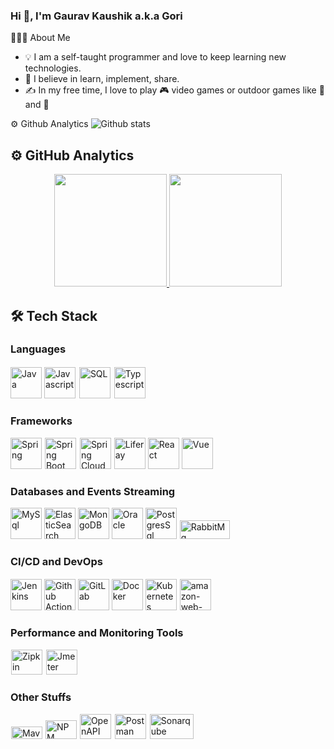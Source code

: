### Hi 👋, I'm Gaurav Kaushik a.k.a Gori

<!--
**gauravkaushikcode/gauravkaushikcode** is a ✨ _special_ ✨ repository because its `README.md` (this file) appears on your GitHub profile.

Here are some ideas to get you started:

- 🔭 I’m currently working on ...
- 🌱 I’m currently learning ...
- 👯 I’m looking to collaborate on ...
- 🤔 I’m looking for help with ...
- 💬 Ask me about ...
- 📫 How to reach me: ...
- 😄 Pronouns: ...
- ⚡ Fun fact: ...
-->
👨🏻‍💻  About Me

- 💡 I am a self-taught programmer and love to keep learning new technologies.
- 🌱 I believe in learn, implement, share.
- ✍ In my free time, I love to play 🎮 video games or outdoor games like 🏐  and 🏏 

⚙️ Github Analytics
![Github stats]()
## ⚙ GitHub Analytics

<p align="center">
<a href="https://github.com/gauravkaushikcode">
  <img height="180em" src="https://github-readme-stats.vercel.app/api?username=gauravkaushikcode&show_icons=true&theme=dracula&include_all_commits=true&count_private=true"/>
  <img height="180em" src="https://github-readme-stats-eight-theta.vercel.app/api/top-langs/?username=gauravkaushikcode&layout=compact&langs_count=8&theme=dracula"/>
</a>
</p>

## 🛠 Tech Stack

### Languages

<div>
<img title="Java" src="https://logo.letskhabar.com/img?tool=java" width="50px"> 
<img title="Javascript" src="https://logo.letskhabar.com/img?tool=javascript" width="50px">
<img title="SQL" src="http://www.iconhot.com/icon/png/coded/64/sql-1.png" width="50px" style="border: 2px solid white">
<img title="Typescript" src="https://logo.letskhabar.com/img?tool=typescript" width="50px">
</div>

### Frameworks

<div>
<img title="Spring" src="https://logo.letskhabar.com/img?tool=spring" width="50px">
<img title="Spring Boot" src="https://pbs.twimg.com/profile_images/1235868806079057921/fTL08u_H_400x400.png" width="50px" style="border: 1px solid white">
<img title="Spring Cloud" src="https://avatars.githubusercontent.com/u/8216893?s=200&v=4" width="50px" style="border: 1px solid white">
<img title="Liferay" src="https://en.wikipedia.org/wiki/Liferay#/media/File:Liferay-logo-full-color-2x.png" width="50px">
<img title="React" src="https://logo.letskhabar.com/img?tool=react" width="50px">
<img title="Vue" src="https://logo.letskhabar.com/img?tool=react" width="50px">
</div>

### Databases and Events Streaming

<div>
<img title="MySql" src="https://logo.letskhabar.com/img?tool=mysql" width="50px">
<img title="ElasticSearch" src="https://logo.letskhabar.com/img?tool=elasticsearch" width="50px">
<img title="MongoDB" src="https://logo.letskhabar.com/img?tool=mongodb" width="50px">
<img title="Oracle" src="https://logo.letskhabar.com/img?tool=oracle" width="50px">
<img title="PostgresSql" src="https://logo.letskhabar.com/img?tool=postgresql" width="50px">
<img title="RabbitMq" src="https://upload.wikimedia.org/wikipedia/commons/7/71/RabbitMQ_logo.svg" width="80px" height="30px" style="border: 1px solid white">
</div>

### CI/CD and DevOps

<div>
<img title="Jenkins" src="https://logo.letskhabar.com/img?tool=jenkins" width="50px">
<img title="Github Actions" src="https://avatars.githubusercontent.com/u/44036562?s=200&v=4" width="50px">
<img title="GitLab" src="https://upload.wikimedia.org/wikipedia/commons/thumb/1/18/GitLab_Logo.svg/315px-GitLab_Logo.svg.png" width="50px">
<img title="Docker" src="https://logo.letskhabar.com/img?tool=docker" width="50px">
<img title="Kubernetes" src="https://logo.letskhabar.com/img?tool=kubernetes" width="50px">
<img title="AWS" src="https://logo.letskhabar.com/img/?tool=amazon-web-services" alt="amazon-web-services" width="50px" height="50px" style="border: 1px solid white">
</div>

### Performance and Monitoring Tools

<div>
<img title="Zipkin" src="https://pbs.twimg.com/profile_images/2284456438/8leuukuhknbc8fj0eg42_400x400.png" width="50px" height="40px" style="border: 1px solid white">
<img title="Jmeter" src="https://pbs.twimg.com/profile_images/721661302196842496/8mAJQD05_400x400.jpg" width="50px" height="40px" style="border: 1px solid white">
</div>


### Other Stuffs

<div>
<img title="Maven" src="https://upload.wikimedia.org/wikipedia/commons/thumb/0/0b/Maven_logo.svg/510px-Maven_logo.svg.png" height="20px" width="50px" style="border: 1px solid white">
<img title="NPM" src="https://logo.letskhabar.com/img?tool=npm" width="50px" height="30px">
<img title="OpenAPI" src="https://pbs.twimg.com/profile_images/950508436935995393/L8C2-2bd_400x400.jpg" width="50px" height="40px" style="border: 1px solid white">
<img title="Postman" src="https://pbs.twimg.com/profile_images/1281688071105212417/S2_gScoY_400x400.jpg" width="50px" height="40px" style="border: 1px solid white">
<img title="Sonarqube" src="https://www.sonarqube.org/logos/index/sonarqube-logo.png" width="70px" height="40px" style="border: 1px solid white">
</div>

